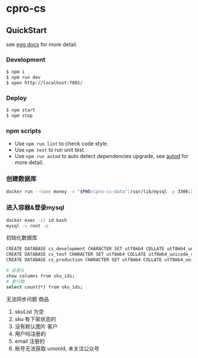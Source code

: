 # cpro-cs



## QuickStart

<!-- add docs here for user -->

see [egg docs][egg] for more detail.

### Development

```bash
$ npm i
$ npm run dev
$ open http://localhost:7001/
```

### Deploy

```bash
$ npm start
$ npm stop
```

### npm scripts

- Use `npm run lint` to check code style.
- Use `npm test` to run unit test.
- Use `npm run autod` to auto detect dependencies upgrade, see [autod](https://www.npmjs.com/package/autod) for more detail.


### 创建数据库
```bash
docker run --name money -v "$PWD/cpro-cs-data":/var/lib/mysql -p 3306:3306 -e MYSQL_ROOT_PASSWORD=kcvo -d mysql:5.7
```

### 进入容器&登录mysql
```bash
docker exec -it id bash
mysql -u root -p
```

初始化数据库
```bash
CREATE DATABASE cs_development CHARACTER SET utf8mb4 COLLATE utf8mb4_unicode_ci;
CREATE DATABASE cs_test CHARACTER SET utf8mb4 COLLATE utf8mb4_unicode_ci;
CREATE DATABASE cs_production CHARACTER SET utf8mb4 COLLATE utf8mb4_unicode_ci;
```


```bash
# 查表头
show columns from sku_ids;
# 查行数
select count(*) from sku_ids;
```

无法同步问题
 商品
  1. skuList 为空
  2. sku 有下架状态的
  3. 没有默认图片
 客户
  0. 用户吗注册的
  1. email 注册的
  2. 账号无法获取 unionId, 未关注公众号

[egg]: https://eggjs.org